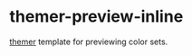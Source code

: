 # themer-preview-inline

[themer](https://github.com/mjswensen/themer) template for previewing color sets.
